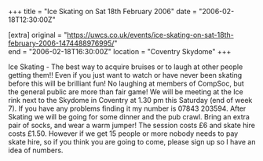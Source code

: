 +++
title = "Ice Skating on Sat 18th February 2006"
date = "2006-02-18T12:30:00Z"

[extra]
original = "https://uwcs.co.uk/events/ice-skating-on-sat-18th-february-2006-1474488976995/"    
end = "2006-02-18T16:30:00Z"
location = "Coventry Skydome"
+++

Ice Skating - The best way to acquire bruises or to laugh at other people getting them\!\! Even if you just want to watch or have never been skating before this will be brilliant fun\! No laughing at members of CompSoc, but the general public are more than fair game\! We will be meeting at the Ice rink next to the Skydome in Coventry at 1.30 pm this Saturday (end of week 7). If you have any problems finding it my number is 07843 203594. After Skating we will be going for some dinner and the pub crawl. Bring an extra pair of socks, and wear a warm jumper\! The session costs £6 and skate hire costs £1.50. However if we get 15 people or more nobody needs to pay skate hire, so if you think you are going to come, please sign up so I have an idea of numbers.

